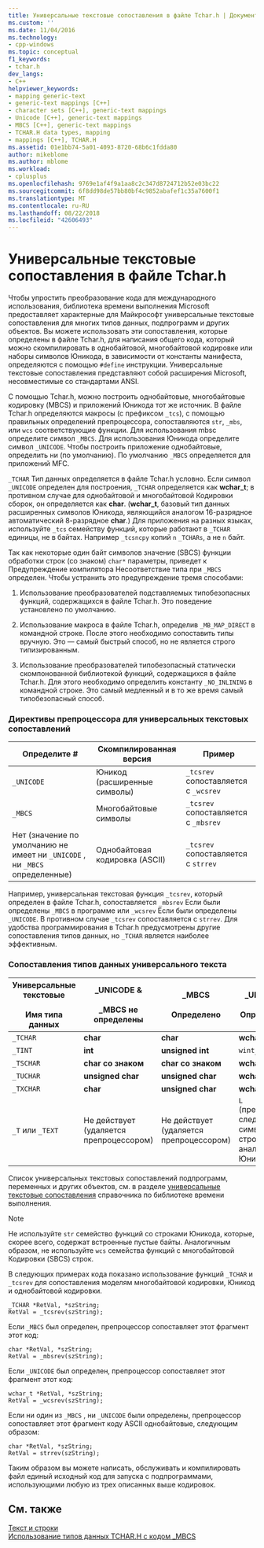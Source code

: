 ```yaml
---
title: Универсальные текстовые сопоставления в файле Tchar.h | Документация Майкрософт
ms.custom: ''
ms.date: 11/04/2016
ms.technology:
- cpp-windows
ms.topic: conceptual
f1_keywords:
- tchar.h
dev_langs:
- C++
helpviewer_keywords:
- mapping generic-text
- generic-text mappings [C++]
- character sets [C++], generic-text mappings
- Unicode [C++], generic-text mappings
- MBCS [C++], generic-text mappings
- TCHAR.H data types, mapping
- mappings [C++], TCHAR.H
ms.assetid: 01e1bb74-5a01-4093-8720-68b6c1fdda80
author: mikeblome
ms.author: mblome
ms.workload:
- cplusplus
ms.openlocfilehash: 9769e1af4f9a1aa8c2c347d8724712b52e03bc22
ms.sourcegitcommit: 6f8dd98de57bb80bf4c9852abafef1c35a7600f1
ms.translationtype: MT
ms.contentlocale: ru-RU
ms.lasthandoff: 08/22/2018
ms.locfileid: "42606493"
---
```

# <a name="generic-text-mappings-in-tcharh"></a>Универсальные текстовые сопоставления в файле Tchar.h
Чтобы упростить преобразование кода для международного использования, библиотека времени выполнения Microsoft предоставляет характерные для Майкрософт универсальные текстовые сопоставления для многих типов данных, подпрограмм и других объектов. Вы можете использовать эти сопоставления, которые определены в файле Tchar.h, для написания общего кода, который можно скомпилировать в однобайтовой, многобайтовой кодировке или наборы символов Юникода, в зависимости от константы манифеста, определяются с помощью `#define` инструкции. Универсальные текстовые сопоставления представляют собой расширения Microsoft, несовместимые со стандартами ANSI.  
  
 С помощью Tchar.h, можно построить однобайтовые, многобайтовые кодировку (MBCS) и приложений Юникода тот же источник. В файле Tchar.h определяются макросы (с префиксом `_tcs`), с помощью правильных определений препроцессора, сопоставляются `str`, `_mbs`, или `wcs` соответствующие функции. Для использования mbsc определите символ `_MBCS`. Для использования Юникода определите символ `_UNICODE`. Чтобы построить приложение однобайтовые, определить ни (по умолчанию). По умолчанию `_MBCS` определяется для приложений MFC.  
  
 `_TCHAR` Тип данных определяется в файле Tchar.h условно. Если символ `_UNICODE` определен для построения, `_TCHAR` определяется как **wchar_t**; в противном случае для однобайтовой и многобайтовой Кодировки сборок, он определяется как **char**. (**wchar_t**, базовый тип данных расширенных символов Юникода, являющийся аналогом 16-разрядное автоматический 8-разрядное **char**.) Для приложения на разных языках, используйте `_tcs` семейству функций, которые работают в `_TCHAR` единицы, не в байтах. Например `_tcsncpy` копий `n` `_TCHARs`, а не `n` байт.  
  
 Так как некоторые один байт символов значение (SBCS) функции обработки строк (со знаком) `char*` параметры, приведет к Предупреждение компилятора Несоответствие типа при `_MBCS` определен. Чтобы устранить это предупреждение тремя способами:  
  
1.  Использование преобразователей подставляемых типобезопасных функций, содержащихся в файле Tchar.h. Это поведение установлено по умолчанию.  
  
2.  Использование макроса в файле Tchar.h, определив `_MB_MAP_DIRECT` в командной строке. После этого необходимо сопоставить типы вручную. Это — самый быстрый способ, но не является строго типизированным.  
  
3.  Использование преобразователей типобезопасный статически скомпонованной библиотекой функций, содержащихся в файле Tchar.h. Для этого необходимо определить константу `_NO_INLINING` в командной строке. Это самый медленный и в то же время самый типобезопасный способ.  
  
### <a name="preprocessor-directives-for-generic-text-mappings"></a>Директивы препроцессора для универсальных текстовых сопоставлений  
  
|Определите #|Скомпилированная версия|Пример|  
|---------------|----------------------|-------------|  
|`_UNICODE`|Юникод (расширенные символы)|`_tcsrev` сопоставляется с `_wcsrev`|  
|`_MBCS`|Многобайтовые символы|`_tcsrev` сопоставляется с `_mbsrev`|  
|Нет (значение по умолчанию не имеет ни `_UNICODE` , ни `_MBCS` определенные)|Однобайтовая кодировка (ASCII)|`_tcsrev` сопоставляется с `strrev`|  
  
 Например, универсальная текстовая функция `_tcsrev`, который определен в файле Tchar.h, сопоставляется `_mbsrev` Если были определены `_MBCS` в программе или `_wcsrev` Если были определены `_UNICODE`. В противном случае `_tcsrev` сопоставляется с `strrev`. Для удобства программирования в Tchar.h предусмотрены другие сопоставления типов данных, но `_TCHAR` является наиболее эффективным.  
  
### <a name="generic-text-data-type-mappings"></a>Сопоставления типов данных универсального текста  
  
|Универсальные текстовые<br /><br /> Имя типа данных|_UNICODE &AMP;<br /><br /> _MBCS не определены|_MBCS<br /><br /> Определено|_UNICODE<br /><br /> Определено|  
|--------------------------------------|----------------------------------------|------------------------|---------------------------|  
|`_TCHAR`|**char**|**char**|**wchar_t**|  
|`_TINT`|**int**|**unsigned int**|`wint_t`|  
|`_TSCHAR`|**char со знаком**|**char со знаком**|**wchar_t**|  
|`_TUCHAR`|**unsigned char**|**unsigned char**|**wchar_t**|  
|`_TXCHAR`|**char**|**unsigned char**|**wchar_t**|  
|`_T` или `_TEXT`|Не действует (удаляется препроцессором)|Не действует (удаляется препроцессором)|`L` (преобразует следующий символ или строку в аналог в Юникоде)|  
  
 Список универсальных текстовых сопоставлений подпрограмм, переменных и других объектов, см. в разделе [универсальные текстовые сопоставления](../c-runtime-library/generic-text-mappings.md) справочника по библиотеке времени выполнения.  
  
> [!NOTE]
>  Не используйте `str` семейство функций со строками Юникода, которые, скорее всего, содержат встроенные пустые байты. Аналогичным образом, не используйте `wcs` семейства функций с многобайтовой Кодировки (SBCS) строк.  
  
 В следующих примерах кода показано использование функций `_TCHAR` и `_tcsrev` для сопоставления моделям многобайтовой кодировки, Юникод и однобайтовой кодировки.  
  
```  
_TCHAR *RetVal, *szString;  
RetVal = _tcsrev(szString);  
```  
  
 Если `_MBCS` был определен, препроцессор сопоставляет этот фрагмент этот код:  
  
```  
char *RetVal, *szString;  
RetVal = _mbsrev(szString);  
```  
  
 Если `_UNICODE` был определен, препроцессор сопоставляет этот фрагмент этот код:  
  
```  
wchar_t *RetVal, *szString;  
RetVal = _wcsrev(szString);  
```  
  
 Если ни один из `_MBCS` , ни `_UNICODE` были определены, препроцессор сопоставляет этот фрагмент коду ASCII однобайтовые, следующим образом:  
  
```  
char *RetVal, *szString;  
RetVal = strrev(szString);  
```  
  
 Таким образом вы можете написать, обслуживать и компилировать файл единый исходный код для запуска с подпрограммами, использующими любую из трех описанных выше кодировок.  
  
## <a name="see-also"></a>См. также  
 [Текст и строки](../text/text-and-strings-in-visual-cpp.md)   
 [Использование типов данных TCHAR.H с кодом _MBCS](../text/using-tchar-h-data-types-with-mbcs-code.md)